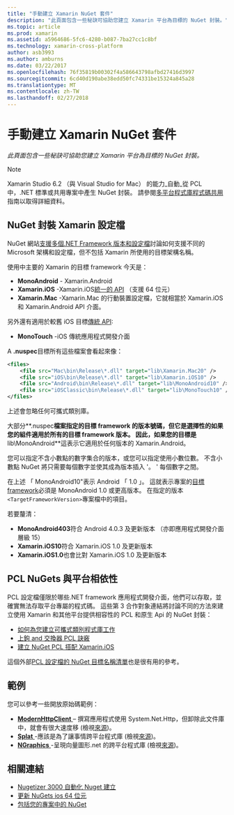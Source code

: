 ```yaml
---
title: "手動建立 Xamarin NuGet 套件"
description: "此頁面包含一些秘訣可協助您建立 Xamarin 平台為目標的 NuGet 封裝。"
ms.topic: article
ms.prod: xamarin
ms.assetid: a5964686-5fc6-4280-b087-7ba27cc1c8bf
ms.technology: xamarin-cross-platform
author: asb3993
ms.author: amburns
ms.date: 03/22/2017
ms.openlocfilehash: 76f35819b00302f4a586643798afbd27416d3997
ms.sourcegitcommit: 6cd40d190abe38edd50fc74331be15324a845a28
ms.translationtype: MT
ms.contentlocale: zh-TW
ms.lasthandoff: 02/27/2018
---
```

# <a name="manually-creating-nuget-packages-for-xamarin"></a>手動建立 Xamarin NuGet 套件

_此頁面包含一些秘訣可協助您建立 Xamarin 平台為目標的 NuGet 封裝。_

> [!NOTE]
> Xamarin Studio 6.2 （與 Visual Studio for Mac） 的能力_自動_從 PCL 中，.NET 標準或共用專案中產生 NuGet 封裝。
> 請參閱[多平台程式庫程式碼共用](~/cross-platform/app-fundamentals/nuget-multiplatform-libraries/index.md)指南以取得詳細資料。

## <a name="nuget-package-xamarin-profiles"></a>NuGet 封裝 Xamarin 設定檔


NuGet 網站[支援多個.NET Framework 版本和設定檔](https://docs.nuget.org/create/enforced-package-conventions)討論如何支援不同的 Microsoft 架構和設定檔，但不包括 Xamarin 所使用的目標架構名稱。

使用中主要的 Xamarin 的目標 framework 今天是：

* **MonoAndroid** - Xamarin.Android
* **Xamarin.iOS** -Xamarin.iOS[統一的 API](~/cross-platform/macios/unified/index.md) （支援 64 位元）
* **Xamarin.Mac** -Xamarin.Mac 的行動裝置設定檔，它就相當於 Xamarin.iOS 和 Xamarin.Android API 介面。

另外還有適用於較舊 iOS 目標[傳統 API](~/cross-platform/macios/unified/index.md):

* **MonoTouch** -iOS 傳統應用程式開發介面

A **.nuspec**目標所有這些檔案會看起來像：

```xml
<files>
    <file src="Mac\bin\Release\*.dll" target="lib\Xamarin.Mac20" />
    <file src="iOS\bin\Release\*.dll" target="lib\Xamarin.iOS10" />
    <file src="Android\bin\Release\*.dll" target="lib\MonoAndroid10" />
    <file src="iOSClassic\bin\Release\*.dll" target="lib\MonoTouch10" />
</files>
```

上述會忽略任何可攜式類別庫。

大部分**.nuspec**檔案指定的目標 framework 的版本號碼，但它是選擇性的如果您的組件適用於所有的目標 framework 版本。 因此，如果您的目標是**lib\MonoAndroid**這表示它適用於任何版本的 Xamarin.Android。

您可以指定不含小數點的數字集合的版本，或您可以指定使用小數位數。 不含小數點 NuGet 將只需要每個數字並使其成為版本插入 '。 ' 每個數字之間。

在上述 「 MonoAndroid10"表示 Android 「 1.0 」。 這就表示專案的[目標 framework](~/android/app-fundamentals/android-api-levels.md)必須是 MonoAndroid 1.0 或更高版本。 在指定的版本`<TargetFrameworkVersion>`專案檔中的項目。

若要釐清：

- **MonoAndroid403**符合 Android 4.0.3 及更新版本 （亦即應用程式開發介面層級 15）
- **Xamarin.iOS10**符合 Xamarin.iOS 1.0 及更新版本
- **Xamarin.iOS1.0**也會比對 Xamarin.iOS 1.0 及更新版本


## <a name="pcl-nugets-with-platform-dependencies"></a>PCL NuGets 與平台相依性

PCL 設定檔僅限於哪些.NET framework 應用程式開發介面，他們可以存取，並確實無法存取平台專屬的程式碼。 這些第 3 合作對象連結將討論不同的方法來建立使用 Xamarin 和其他平台提供相容性的 PCL 和原生 Api 的 NuGet 封裝：

- [如何為您建立可攜式類別程式庫工作](http://blogs.msdn.com/b/dsplaisted/archive/2012/08/27/how-to-make-portable-class-libraries-work-for-you.aspx)
- [上鉤 and 交換器 PCL 訣竅](http://log.paulbetts.org/the-bait-and-switch-pcl-trick/)
- [建立 NuGet PCL 搭配 Xamarin.iOS](http://www.jimbobbennett.io/creating-a-nuget-pcl-that-works-with-xamarin-ios/)

這個外部[PCL 設定檔的 NuGet 目標名稱清單](http://embed.plnkr.co/03ck2dCtnJogBKHJ9EjY)也是很有用的參考。

## <a name="examples"></a>範例

您可以參考一些開放原始碼範例：

- [**ModernHttpClient** ](https://www.nuget.org/packages/modernhttpclient/) – 撰寫應用程式使用 System.Net.Http，但卸除此文件庫中，就會有很大速度移 (檢視[來源](https://github.com/paulcbetts/ModernHttpClient))。
- [**Splat** ](https://www.nuget.org/packages/Splat/) -應該是為了讓事情跨平台程式庫 (檢視[來源](https://github.com/paulcbetts/Splat))。
- [**NGraphics** ](https://www.nuget.org/packages/NGraphics/) -呈現向量圖形.net 的跨平台程式庫 (檢視[來源](https://github.com/praeclarum/NGraphics/blob/master/NGraphics.nuspec))。


## <a name="related-links"></a>相關連結

- [Nugetizer 3000 自動化 Nuget 建立](~/cross-platform/app-fundamentals/nuget-multiplatform-libraries/index.md)
- [更新 NuGets ios 64 位元](http://blog.xamarin.com/how-to-update-nuget-packages-for-64-bit/)
- [包括您的專案中的 NuGet](/visualstudio/mac/nuget-walkthrough/index.md)
